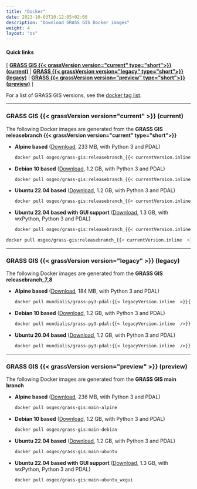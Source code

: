 ```yaml
---
title: "Docker"
date: 2023-10-03T10:12:05+02:00
description: "Download GRASS GIS Docker images"
weight: 4
layout: "os"
---
```



#### Quick links

[ [**GRASS GIS {{< grassVersion version="current" type="short">}} (current)**](#GRASS-GIS-current) | [**GRASS {{< grassVersion version="legacy" type="short">}} (legacy)**](#GRASS-GIS-old) | [**GRASS {{< grassVersion version="preview" type="short">}} (preview)**](#GRASS-GIS-devel) ]

For a list of GRASS GIS versions, see the [docker tag list](https://hub.docker.com/r/osgeo/grass-gis/tags).

<hr>

### <span id="GRASS-GIS-current"> GRASS GIS {{< grassVersion version="current" >}} (current)</span>

<div class="alert rounded-0 alert-success">
<i class="fa fa-info-circle"></i> The following Docker images are generated from the <b>GRASS GIS releasebranch {{< grassVersion version="current" type="short">}}</b></div>

*   **Alpine based** ([Download](https://hub.docker.com/r/osgeo/grass-gis/tags?page=1&name=alpine), 233 MB, with Python 3 and PDAL)
    ```dockerfile
    docker pull osgeo/grass-gis:releasebranch_{{< currentVersion.inline  >}}{{- .Site.Data.grass.current_version_underscore -}}{{</currentVersion.inline >}}-alpine
    ```

*   **Debian 10 based** ([Download](https://hub.docker.com/r/osgeo/grass-gis/tags?page=1&name=debian), 1.2 GB, with Python 3 and PDAL)
    ```dockerfile
    docker pull osgeo/grass-gis:releasebranch_{{< currentVersion.inline  >}}{{- .Site.Data.grass.current_version_underscore -}}{{</currentVersion.inline >}}-debian
    ```

*   **Ubuntu 22.04 based** ([Download](https://hub.docker.com/r/osgeo/grass-gis/tags?page=1&name=ubuntu), 1.2 GB, with Python 3 and PDAL)
    ```dockerfile
    docker pull osgeo/grass-gis:releasebranch_{{< currentVersion.inline  >}}{{- .Site.Data.grass.current_version_underscore -}}{{</currentVersion.inline >}}-ubuntu
    ```

*   **Ubuntu 22.04 based with GUI support** ([Download](https://hub.docker.com/r/osgeo/grass-gis/tags?page=1&name=ubuntu_wxgui), 1.3 GB, with wxPython, Python 3 and PDAL)
    ```dockerfile
    docker pull osgeo/grass-gis:releasebranch_{{< currentVersion.inline  >}}{{- .Site.Data.grass.current_version_underscore -}}{{</currentVersion.inline >}}-ubuntu_wxgui
    ```

```bash
docker pull osgeo/grass-gis:releasebranch_{{< currentVersion.inline  >}}{{- .Site.Data.grass.current_version_underscore -}}{{</currentVersion.inline >}}-ubuntu
```
<hr>

### <span id="GRASS-GIS-old"> GRASS GIS {{< grassVersion version="legacy" >}} (legacy)</span>

<div class="alert rounded-0 alert-warning">
<i class="fa fa-info-circle"></i> The following Docker images are generated from the <b>GRASS GIS releasebranch_7_8</b></div>

*   **Alpine based** ([Download](https://hub.docker.com/r/mundialis/grass-py3-pdal/tags?page=1&name=alpine), 184 MB, with Python 3 and PDAL)
    ```dockerfile
    docker pull mundialis/grass-py3-pdal:{{< legacyVersion.inline  >}}{{- .Site.Data.grass.legacy_version -}}{{</legacyVersion.inline >}}-alpine
    ```

*   **Debian 10 based** ([Download](https://hub.docker.com/r/mundialis/grass-py3-pdal/tags?page=1&name=debian), 1.2 GB, with Python 3 and PDAL)
    ```dockerfile
    docker pull mundialis/grass-py3-pdal:{{< legacyVersion.inline  />}}-debian
    ```

*   **Ubuntu 20.04 based** ([Download](https://hub.docker.com/r/mundialis/grass-py3-pdal/tags?page=1&name=ubuntu), 1.2 GB, with Python 3 and PDAL)
    ```dockerfile
    docker pull mundialis/grass-py3-pdal:{{< legacyVersion.inline  />}}-ubuntu
    ```

<hr>

### <span id="GRASS-GIS-devel"> GRASS GIS {{< grassVersion version="preview" >}} (preview)</span>

<div class="alert rounded-0 alert-info">
<i class="fa fa-info-circle"></i> The following Docker images are generated from the <b>GRASS GIS main branch</b>
</div>

*   **Alpine based** ([Download](https://hub.docker.com/r/osgeo/grass-gis/tags?page=1&name=alpine), 236 MB, with Python 3 and PDAL)
    ```dockerfile
    docker pull osgeo/grass-gis:main-alpine
    ```

*   **Debian 10 based** ([Download](https://hub.docker.com/r/osgeo/grass-gis/tags?page=1&name=debian), 1.2 GB, with Python 3 and PDAL)
    ```dockerfile
    docker pull osgeo/grass-gis:main-debian
    ```

*   **Ubuntu 22.04 based** ([Download](https://hub.docker.com/r/osgeo/grass-gis/tags?page=1&name=ubuntu), 1.2 GB, with Python 3 and PDAL)
    ```dockerfile
    docker pull osgeo/grass-gis:main-ubuntu
    ```

*   **Ubuntu 22.04 based with GUI support** ([Download](https://hub.docker.com/r/osgeo/grass-gis/tags?page=1&name=ubuntu_wxgui), 1.3 GB, with wxPython, Python 3 and PDAL)
    ```dockerfile
    docker pull osgeo/grass-gis:main-ubuntu_wxgui
    
